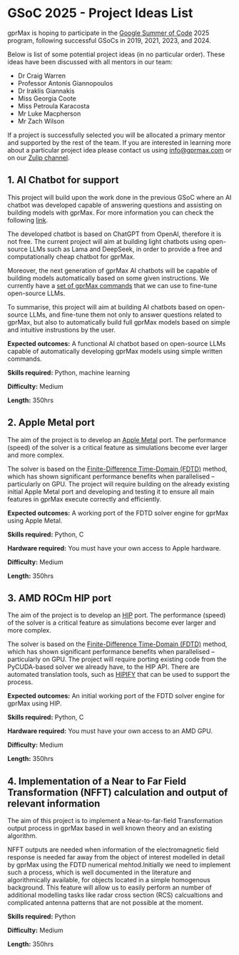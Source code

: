 # GSoC 2025 - Project Ideas List

gprMax is hoping to participate in the [Google Summer of Code](https://summerofcode.withgoogle.com) 2025 program, following successful GSoCs in 2019, 2021, 2023, and 2024. 

Below is list of some potential project ideas (in no particular order). These ideas have been discussed with all mentors in our team: 
- Dr Craig Warren
- Professor Antonis Giannopoulos
- Dr Iraklis Giannakis
- Miss Georgia Coote
- Miss Petroula Karacosta
- Mr Luke Macpherson
- Mr Zach Wilson

If a project is successfully selected you will be allocated a primary mentor and supported by the rest of the team. If you are interested in learning more about a particular project idea please contact us using [info@gprmax.com](mailto:info@gprmax.com) or on our [Zulip channel](https://gprmax.zulipchat.com/join/stpagw5qy775k7p2tcjkkk4q/). 


## 1. AI Chatbot for support

This project will build upon the work done in the previous GSoC where an AI chatbot was developed capable of answering questions and assisting on building models with gprMax. For more information you can check the following [link](https://github.com/eddieleejw/gprmax_chatbot).

The developed chatbot is based on ChatGPT from OpenAI, therefore it is not free. The current project will aim at building light chatbots using open-source LLMs such as Lama and DeepSeek, in order to provide a free and computationally cheap chatbot for gprMax. 

Moreover, the next generation of gprMax AI chatbots will be capable of building models automatically based on some given instructions. We currently have a [set of gprMax commands](https://huggingface.co/datasets/IraGia/gprMax_Train) that we can use to fine-tune open-source LLMs. 

To summarise, this project will aim at building AI chatbots based on open-source LLMs, and fine-tune them not only to answer questions related to gprMax, but also to automatically build full gprMax models based on simple and intuitive instrustions by the user.

**Expected outcomes:** A functional AI chatbot based on open-source LLMs capable of automatically developing gprMax models using simple written commands.

**Skills required:** Python, machine learning

**Difficulty:** Medium

**Length:** 350hrs


## 2. Apple Metal port

The aim of the project is to develop an [Apple Metal](https://developer.apple.com/metal/) port. The performance (speed) of the solver is a critical feature as simulations become ever larger and more complex.

The solver is based on the [Finite-Difference Time-Domain (FDTD)](https://en.wikipedia.org/wiki/Finite-difference_time-domain_method) method, which has shown significant performance benefits when parallelised – particularly on GPU. The project will require building on the already existing initial Apple Metal port and developing and testing it to ensure all main features in gprMax execute correctly and efficiently.

**Expected outcomes:** A working port of the FDTD solver engine for gprMax using Apple Metal.

**Skills required:** Python, C

**Hardware required:** You must have your own access to Apple hardware.

**Difficulty:** Medium

**Length:** 350hrs


## 3. AMD ROCm HIP port

The aim of the project is to develop an [HIP](https://github.com/ROCm/HIP) port. The performance (speed) of the solver is a critical feature as simulations become ever larger and more complex.

The solver is based on the [Finite-Difference Time-Domain (FDTD)](https://en.wikipedia.org/wiki/Finite-difference_time-domain_method) method, which has shown significant performance benefits when parallelised – particularly on GPU. The project will require porting existing code from the PyCUDA-based solver we already have, to the HIP API. There are automated translation tools, such as [HIPIFY](https://github.com/ROCm/HIPIFY) that can be used to support the process.

**Expected outcomes:** An initial working port of the FDTD solver engine for gprMax using HIP.

**Skills required:** Python, C

**Hardware required:** You must have your own access to an AMD GPU.

**Difficulty:** Medium

**Length:** 350hrs


## 4. Implementation of a Near to Far Field Transformation (NFFT) calculation and output of relevant information

The aim of this project is to implement a Near-to-far-field Transformation output process in gprMax based in well known theory and an existing algorithm. 

NFFT outputs are needed when information of the electromagnetic field response is needed far away from the object of interest modelled in detail by gprMax using the FDTD numerical mehtod.Initially we need to implement such a process, which is well documented in the literature and algorithmically available, for objects located in a simple homogenous background. This feature will allow us to easily perform an number of additional modelling tasks like radar cross section (RCS) calcualtions and complicated antenna patterns that are not possible at the moment. 

**Skills required:** Python

**Difficulty:** Medium

**Length:** 350hrs
